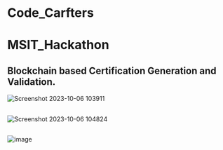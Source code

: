 # Code_Carfters
# MSIT_Hackathon

## Blockchain based Certification Generation and Validation.

![Screenshot 2023-10-06 103911](https://github.com/Hemxnt/Code_Carfters/assets/99784845/7d876c39-4792-4e61-a8eb-07259bf4fdf8)

##

![Screenshot 2023-10-06 104824](https://github.com/Hemxnt/Code_Carfters/assets/99784845/0d12d6a4-334d-468d-84b8-9c67ac05d094)


## 

![image](https://github.com/Hemxnt/Code_Carfters/assets/99784845/5fbf5743-beef-4236-bbd7-c0e91d5a12a4)
